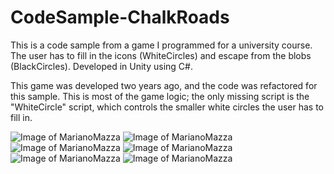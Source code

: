 # CodeSample-ChalkRoads

This is a code sample from a game I programmed for a university course. The user has to fill in the icons (WhiteCircles) and escape from the blobs (BlackCircles). Developed in Unity using C#.

This game was developed two years ago, and the code was refactored for this sample. This is most of the game logic; the only missing script is the "WhiteCircle" script, which controls the smaller white circles the user has to fill in.


![Image of MarianoMazza](https://user-images.githubusercontent.com/17933094/105866256-92776080-5fd2-11eb-834e-e479ab3f4218.png)
![Image of MarianoMazza](https://user-images.githubusercontent.com/17933094/105865100-598abc00-5fd1-11eb-8353-a7d0a8674be9.png)
![Image of MarianoMazza](https://user-images.githubusercontent.com/17933094/105865108-5abbe900-5fd1-11eb-86b6-31c10645c957.png)
![Image of MarianoMazza](https://user-images.githubusercontent.com/17933094/105865115-5c85ac80-5fd1-11eb-988c-925ac8270783.png)
![Image of MarianoMazza](https://user-images.githubusercontent.com/17933094/105865123-5db6d980-5fd1-11eb-9876-4abafd2dd683.png)
![Image of MarianoMazza](https://user-images.githubusercontent.com/17933094/105865129-5f809d00-5fd1-11eb-9dcc-989b1c24e8e0.png)
